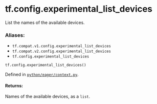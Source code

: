 <div itemscope itemtype="http://developers.google.com/ReferenceObject">
<meta itemprop="name" content="tf.config.experimental_list_devices" />
<meta itemprop="path" content="Stable" />
</div>

# tf.config.experimental_list_devices

List the names of the available devices.

### Aliases:

* `tf.compat.v1.config.experimental_list_devices`
* `tf.compat.v2.config.experimental_list_devices`
* `tf.config.experimental_list_devices`

``` python
tf.config.experimental_list_devices()
```



Defined in [`python/eager/context.py`](/code/stable/tensorflow/python/eager/context.py).

<!-- Placeholder for "Used in" -->


#### Returns:

Names of the available devices, as a `list`.
